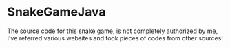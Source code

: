 # SnakeGameJava
 The source code for this snake game, is not completely authorized by me, I've referred various websites and took pieces of codes from other sources!
